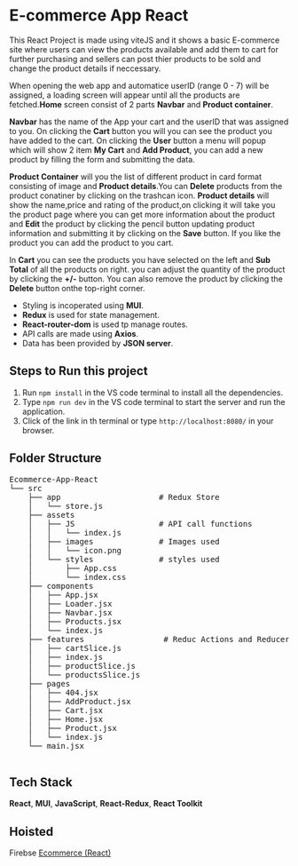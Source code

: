 # E-commerce App React

This React Project is made using viteJS and it shows a basic E-commerce site where users can view the products available and add them to cart for further purchasing and sellers can post thier products  to be sold and change  the product details if neccessary. 

When opening the web app and automatice userID (range 0 - 7) will be assigned, a loading screen will appear until all the products are fetched.**Home** screen consist of 2 parts **Navbar** and **Product container**.

 **Navbar** has the name of  the App your cart and the userID that was assigned to you. On clicking the  **Cart** button you will you can see the product you have added to the cart. On clicking the **User** button a menu will popup which will show 2 item **My Cart** and **Add Product**, you can add a new product by filling the form and submitting the data.

 **Product Container** will you the list of different product in card format consisting of image and **Product details**.You can **Delete** products from the product conatiner by clicking on the trashcan icon. **Product details** will show the name,price and rating of the product,on clicking it will take you the product page where you can get more information about the product and **Edit** the product by clicking the pencil button updating product information and submitting it by clicking on the **Save** button. If you like the product you can add the product to you cart.

 In **Cart** you can see the products you have selected on the left and **Sub Total** of all the products on right. you  can adjust the quantity of the product by clicking the **+/-** button. You can also remove the product by clicking the **Delete** button onthe top-right corner.

*  Styling is incoperated using **MUI**.
*  **Redux** is used for state management.
*  **React-router-dom** is used tp manage routes.
*  API calls are made using **Axios**.
*  Data has been provided by **JSON server**.

## Steps to Run this project

1. Run ``npm install`` in the VS code terminal to  install all the dependencies.
2. Type ``npm run dev`` in the VS code terminal to start the server and run the application.
3. Click of the link in th terminal or type  ``http://localhost:8080/`` in your browser.


## Folder Structure
<pre>
Ecommerce-App-React
└── src
    ├── app                     # Redux Store
    │   └── store.js
    ├── assets
    │   ├── JS                  # API call functions
    │   │   └── index.js
    │   ├── images              # Images used
    │   │   └── icon.png
    │   └── styles              # styles used
    │       ├── App.css
    │       └── index.css
    ├── components              
    │   ├── App.jsx
    │   ├── Loader.jsx
    │   ├── Navbar.jsx
    │   ├── Products.jsx
    │   └── index.js
    ├── features                 # Reduc Actions and Reducers
    │   ├── cartSlice.js
    │   ├── index.js
    │   ├── productSlice.js
    │   └── productsSlice.js
    ├── pages
    │   ├── 404.jsx
    │   ├── AddProduct.jsx
    │   ├── Cart.jsx
    │   ├── Home.jsx
    │   ├── Product.jsx
    │   └── index.js
    └── main.jsx

</pre>

## Tech Stack

**React**, **MUI**, **JavaScript**, **React-Redux**, **React Toolkit**

## Hoisted

Firebse [Ecommerce (React)](https://react-ecommerce-51d79.firebaseapp.com/)
